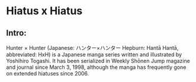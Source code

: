 # Hiatus x Hiatus

## Intro:
Hunter × Hunter (Japanese: ハンター×ハンター Hepburn: Hantā Hantā, abbreviated: HxH) is a Japanese manga series written and illustrated by Yoshihiro Togashi. It has been serialized in Weekly Shōnen Jump magazine and journal since March 3, 1998, although the manga has frequently gone on extended hiatuses since 2006.